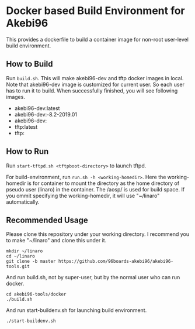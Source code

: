 # Docker based Build Environment for Akebi96

This provides a dockerfile to build a container image for
non-root user-level build environment.

## How to Build

Run `build.sh`. This will make akebi96-dev and tftp docker images in local.
Note that akebi96-dev image is customized for current user. So each user has to run it to build.
When successfully finished, you will see following images.

- akebi96-dev:latest
- akebi96-dev:<your-UID>-8.2-2019.01
- akebi96-dev:<commit-hash>
- tftp:latest
- tftp:<commit-hash>

## How to Run

Run `start-tftpd.sh <tftpboot-directory>` to launch tftpd.

For build-environment, run `run.sh -h <working-homedir>`. Here the working-homedir is for container to mount the directory as the home directory of pseudo user (linaro) in the container. The <working-homedir>/aosp/ is used for build space.
If you ommit specifying the working-homedir, it will use "~/linaro" automatically.

## Recommended Usage

Please clone this repository under your working directory. I recommend you to make "~/linaro" and clone this under it.

```
mkdir ~/linaro
cd ~/linaro
git clone -b master https://github.com/96boards-akebi96/akebi96-tools.git
```

And run build.sh, not by super-user, but by the normal user who can run docker.

```
cd akebi96-tools/docker
./build.sh
```

And run start-buildenv.sh for launching build environment.

```
./start-buildenv.sh
```

